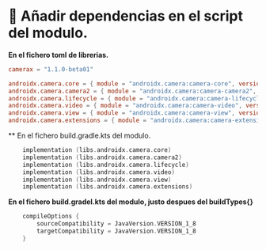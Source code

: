 # 📌 Añadir dependencias en el script del modulo.

**En el fichero toml de librerias.**
```toml
camerax = "1.1.0-beta01"

androidx.camera.core = { module = "androidx.camera:camera-core", version.ref = "camerax" }
androidx.camera.camera2 = { module = "androidx.camera:camera-camera2", version.ref = "camerax" }
androidx.camera.lifecycle = { module = "androidx.camera:camera-lifecycle", version.ref = "camerax" }
androidx.camera.video = { module = "androidx.camera:camera-video", version.ref = "camerax" }
androidx.camera.view = { module = "androidx.camera:camera-view", version.ref = "camerax" }
androidx.camera.extensions = { module = "androidx.camera:camera-extensions", version.ref = "camerax" }
```

** En el fichero build.gradle.kts del modulo.
```kts
    implementation (libs.androidx.camera.core)
    implementation (libs.androidx.camera.camera2)
    implementation (libs.androidx.camera.lifecycle)
    implementation (libs.androidx.camera.video)
    implementation (libs.androidx.camera.view)
    implementation (libs.androidx.camera.extensions)
```

**En el fichero build.gradel.kts del modulo, justo despues del buildTypes{}**
```kts
    compileOptions {
        sourceCompatibility = JavaVersion.VERSION_1_8
        targetCompatibility = JavaVersion.VERSION_1_8
    }
```

